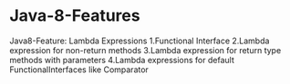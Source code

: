 # Java-8-Features

Java8-Feature: Lambda Expressions
1.Functional Interface
2.Lambda expression for non-return methods
3.Lambda expression for return type methods with parameters
4.Lambda expressions for default FunctionalInterfaces like Comparator<T>
